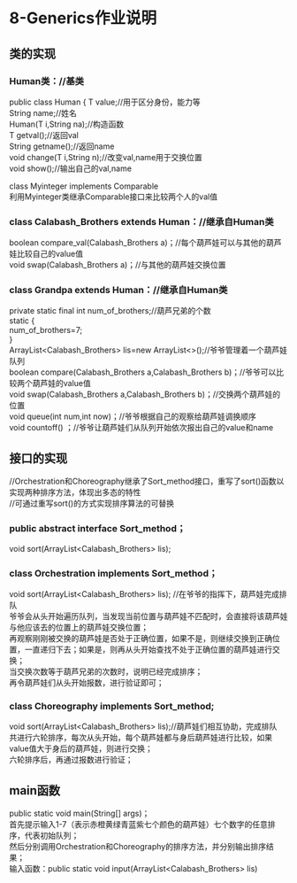 # 8-Generics作业说明

## 类的实现
### Human类：//基类
  public class Human<T extends Myinteger> {
	T value;//用于区分身份，能力等  
	String name;//姓名  
  Human(T i,String na);//构造函数  
  T getval();//返回val  
  String getname();//返回name  
  void change(T i,String n);//改变val,name用于交换位置  
  void show();//输出自己的val,name  
    
  class Myinteger implements Comparable<Myinteger>  
  利用Myinteger类继承Comparable接口来比较两个人的val值  
### class Calabash_Brothers<T extends Myinteger> extends Human：//继承自Human类  
  boolean compare_val(Calabash_Brothers<T> a)；//每个葫芦娃可以与其他的葫芦娃比较自己的value值  
  void swap(Calabash_Brothers<T> a)；//与其他的葫芦娃交换位置  
  
### class Grandpa<T extends Myinteger> extends Human：//继承自Human类 
  private static final int num_of_brothers;//葫芦兄弟的个数  
  static {  
    num_of_brothers=7;  
  }  
  ArrayList<Calabash_Brothers<T>> lis=new ArrayList<>();//爷爷管理着一个葫芦娃队列  
  boolean compare(Calabash_Brothers<T> a,Calabash_Brothers<T> b)；//爷爷可以比较两个葫芦娃的value值  
  void swap(Calabash_Brothers<T> a,Calabash_Brothers<T> b)；//交换两个葫芦娃的位置  
  void queue(int num,int now)；//爷爷根据自己的观察给葫芦娃调换顺序  
  void countoff() ；//爷爷让葫芦娃们从队列开始依次报出自己的value和name  

## 接口的实现  
//Orchestration和Choreography继承了Sort_method接口，重写了sort()函数以实现两种排序方法，体现出多态的特性  
//可通过重写sort()的方式实现排序算法的可替换  
### public abstract interface Sort_method<T>；  
  void sort(ArrayList<Calabash_Brothers> lis);  
  
### class Orchestration<T> implements Sort_method<T>；  
  void sort(ArrayList<Calabash_Brothers> lis); //在爷爷的指挥下，葫芦娃完成排队  
爷爷会从头开始遍历队列，当发现当前位置与葫芦娃不匹配时，会直接将该葫芦娃与他应该去的位置上的葫芦娃交换位置；  
再观察刚刚被交换的葫芦娃是否处于正确位置，如果不是，则继续交换到正确位置，一直递归下去；如果是，则再从头开始查找不处于正确位置的葫芦娃进行交换；  
当交换次数等于葫芦兄弟的次数时，说明已经完成排序；  
再令葫芦娃们从头开始报数，进行验证即可；     

### class Choreography<T> implements Sort_method<T>;  
  void sort(ArrayList<Calabash_Brothers> lis);//葫芦娃们相互协助，完成排队     
共进行六轮排序，每次从头开始，每个葫芦娃都与身后葫芦娃进行比较，如果value值大于身后的葫芦娃，则进行交换；  
六轮排序后，再通过报数进行验证；  

## main函数    
  public static void main(String[] args)；  
首先提示输入1-7（表示赤橙黄绿青蓝紫七个颜色的葫芦娃）七个数字的任意排序，代表初始队列；  
然后分别调用Orchestration和Choreography的排序方法，并分别输出排序结果；  
  输入函数：public static void input(ArrayList<Calabash_Brothers<Myinteger>> lis)  
